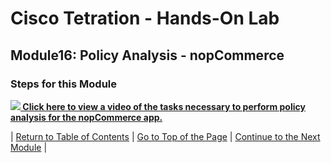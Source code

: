 # Cisco Tetration - Hands-On Lab
  
## Module16: Policy Analysis - nopCommerce
  

### Steps for this Module  

<a href="https://cisco-tetration-hol-content.s3.amazonaws.com/videos/16_nopcommerce_policy_analysis.mp4" style="font-weight:bold" title="Policy Analysis - nopCommerce Policies"><img src="https://onstakinc.github.io/cisco-tetration-hol/labguide/diagrams/images/video_icon_mini.png"> Click here to view a video of the tasks necessary to perform policy analysis for the nopCommerce app.</a>
  

| [Return to Table of Contents](https://onstakinc.github.io/cisco-tetration-hol/labguide/) | [Go to Top of the Page](https://onstakinc.github.io/cisco-tetration-hol/labguide/module16/) | [Continue to the Next Module](https://onstakinc.github.io/cisco-tetration-hol/labguide/module17/) |